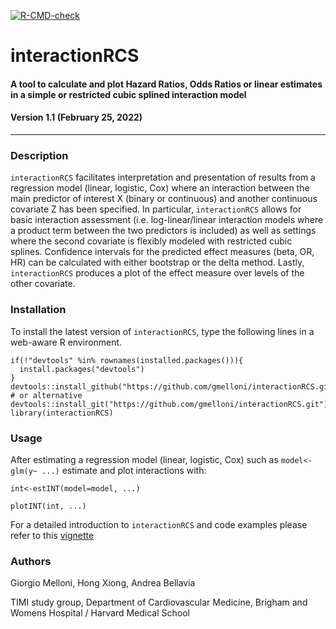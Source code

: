 <!-- badges: start -->
[![R-CMD-check](https://github.com/gmelloni/interactionRCS/workflows/R-CMD-check/badge.svg)](https://github.com/gmelloni/interactionRCS/actions)
<!-- badges: end -->

# interactionRCS
#### A tool to calculate and plot Hazard Ratios, Odds Ratios or linear estimates in a simple or restricted cubic splined interaction model
#### Version 1.1 (February 25, 2022)
---

### Description
`interactionRCS` facilitates interpretation and presentation of results from a regression model (linear, logistic, Cox) where an interaction between the main predictor of interest X (binary or continuous) and another continuous covariate Z has been specified. In particular, `interactionRCS` allows for
  basic interaction assessment (i.e. log-linear/linear interaction models where a product term between the two predictors is included) 
  as well as settings where the second covariate is flexibly modeled with restricted cubic splines. Confidence intervals for 
  the predicted effect measures (beta, OR, HR) can be calculated with either bootstrap or the delta method. Lastly, `interactionRCS`
  produces a plot of the effect measure over levels of the other covariate.

### Installation
To install the latest version of `interactionRCS`, type the following lines in a web-aware R environment.

```
if(!"devtools" %in% rownames(installed.packages())){
  install.packages("devtools")
}
devtools::install_github("https://github.com/gmelloni/interactionRCS.git")
# or alternative devtools::install_git("https://github.com/gmelloni/interactionRCS.git")
library(interactionRCS)
```

### Usage 
After estimating a regression model (linear, logistic, Cox) such as `model<-glm(y~ ...)` estimate and plot interactions with:

```
int<-estINT(model=model, ...)

plotINT(int, ...)
```

For a detailed introduction to `interactionRCS` and code examples please refer to this [vignette](https://raw.githack.com/gmelloni/interactionRCS/main/inst/extdata/vignette.html)

### Authors
Giorgio Melloni, Hong Xiong, Andrea Bellavia

TIMI study group, Department of Cardiovascular Medicine, Brigham and Womens Hospital / Harvard Medical School
